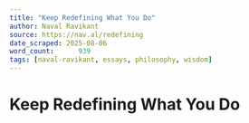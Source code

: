 ```yaml
---
title: "Keep Redefining What You Do"
author: Naval Ravikant
source: https://nav.al/redefining
date_scraped: 2025-08-06
word_count:      939
tags: [naval-ravikant, essays, philosophy, wisdom]
---
```


# Keep Redefining What You Do

